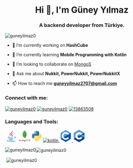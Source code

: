 <h1 align="center">Hi 👋, I'm Güney Yılmaz</h1>
<h3 align="center">A backend developer from Türkiye.</h3>

<p align="left"> <img src="https://komarev.com/ghpvc/?username=guneyilmaz0&label=Profile%20views&color=0e75b6&style=flat" alt="guneyilmaz0" /> </p>

- 🔭 I’m currently working on **HashCube**

- 🌱 I’m currently learning **Mobile Programming with Kotlin**

- 👯 I’m looking to collaborate on [MongoS](https://github.com/guneyilmaz0/MongoS)

- 💬 Ask me about **Nukkit, PowerNukkit, PowerNukkitX**

- 📫 How to reach me **guneyyilmaz2707@gmail.com**

<h3 align="left">Connect with me:</h3>
<p align="left">
<a href="https://twitter.com/guneyilmaz0" target="blank"><img align="center" src="https://raw.githubusercontent.com/rahuldkjain/github-profile-readme-generator/master/src/images/icons/Social/twitter.svg" alt="guneyilmaz0" height="30" width="40" /></a>
<a href="https://linkedin.com/in/guneyilmaz0" target="blank"><img align="center" src="https://raw.githubusercontent.com/rahuldkjain/github-profile-readme-generator/master/src/images/icons/Social/linked-in-alt.svg" alt="guneyilmaz0" height="30" width="40" /></a>
<a href="https://stackoverflow.com/users/13863508" target="blank"><img align="center" src="https://raw.githubusercontent.com/rahuldkjain/github-profile-readme-generator/master/src/images/icons/Social/stack-overflow.svg" alt="13863508" height="30" width="40" /></a>
</p>

<h3 align="left">Languages and Tools:</h3>
<p align="left"><img src="https://raw.githubusercontent.com/devicons/devicon/master/icons/java/java-original.svg" alt="java" width="40" height="40"/> </a> <a href="https://kotlinlang.org" target="_blank" rel="noreferrer"><img src="https://raw.githubusercontent.com/devicons/devicon/master/icons/mongodb/mongodb-original-wordmark.svg" alt="mongodb" width="40" height="40"/><img src="https://raw.githubusercontent.com/devicons/devicon/master/icons/python/python-original.svg" alt="python" width="40" height="40"/><img src="https://www.vectorlogo.zone/logos/kotlinlang/kotlinlang-icon.svg" alt="kotlin" width="40" height="40"/> </a> <a href="https://www.mongodb.com/" target="_blank" rel="noreferrer"><a href="https://www.cprogramming.com/" target="_blank" rel="noreferrer"> <img src="https://raw.githubusercontent.com/devicons/devicon/master/icons/c/c-original.svg" alt="c" width="40" height="40"/> </a> <a href="https://www.w3schools.com/cpp/" target="_blank" rel="noreferrer"> <img src="https://raw.githubusercontent.com/devicons/devicon/master/icons/cplusplus/cplusplus-original.svg" alt="cplusplus" width="40" height="40"/> </a> <a href="https://www.java.com" target="_blank" rel="noreferrer">    </a>   </a> </p>

<p><img align="left" src="https://github-readme-stats.vercel.app/api/top-langs?username=guneyilmaz0&show_icons=true&locale=en&layout=compact" alt="guneyilmaz0" /></p>
<p><img align="center" src="https://github-readme-streak-stats.herokuapp.com/?user=guneyilmaz0&" alt="guneyilmaz0" /></p>
<p>&nbsp;<img align="center" src="https://github-readme-stats.vercel.app/api?username=guneyilmaz0&show_icons=true&locale=en" alt="guneyilmaz0" /></p>


